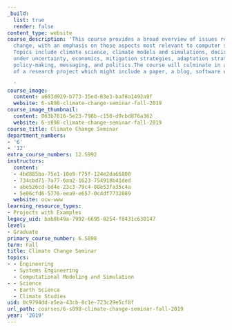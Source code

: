 ```yaml
---
_build:
  list: true
  render: false
content_type: website
course_description: 'This course provides a broad overview of issues related to climate
  change, with an emphasis on those aspects most relevant to computer scientists.
  Topics include climate science, climate models and simulations, decision-making
  under uncertainty, economics, mitigation strategies, adaptation strategies, geoengineering,
  policy-making, messaging, and politics.The course will culminate in a presentation
  of a research project which might include a paper, a blog, software etc.

  '
course_image:
  content: a683d929-b773-35ed-83e3-baf8a1492a9f
  website: 6-s898-climate-change-seminar-fall-2019
course_image_thumbnail:
  content: 863b7616-5e23-798b-c150-d9cbd876a362
  website: 6-s898-climate-change-seminar-fall-2019
course_title: Climate Change Seminar
department_numbers:
- '6'
- '12'
extra_course_numbers: 12.S992
instructors:
  content:
  - 4bd885ba-75e1-10e9-f75f-124e2da66800
  - 734cbd71-7a77-6aa2-1623-754918b41ded
  - a6e526cd-bd4e-23c3-79c4-08e53fa35c4a
  - 5e06cfd6-5776-eea9-e657-0c4df7732089
  website: ocw-www
learning_resource_types:
- Projects with Examples
legacy_uid: bab8b49a-7992-6695-8254-f8431c630147
level:
- Graduate
primary_course_number: 6.S898
term: Fall
title: Climate Change Seminar
topics:
- - Engineering
  - Systems Engineering
  - Computational Modeling and Simulation
- - Science
  - Earth Science
  - Climate Studies
uid: 0c9794dd-a5ea-43cb-8c1e-723c29e5cf8f
url_path: courses/6-s898-climate-change-seminar-fall-2019
year: '2019'
---
```

